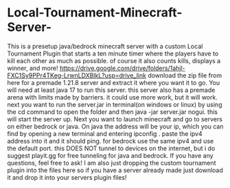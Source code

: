 # Local-Tournament-Minecraft-Server-
This is a presetup java/bedrock minecraft server with a custom Local Tournament Plugin that starts a ten minute timer where the players have to kill each other as much as possible. of course it also counts kills, displays a winner, and more!
https://drive.google.com/drive/folders/1ahjl-FXC1Sy9PPr4TKeg-LrwnLDXBlkL?usp=drive_link
download the zip file from here for a premade 1.21.8 server and extract it where you want it to go. You will need at least java 17 to run this server. this server also has a premade arena with limits made by barriers. it could use more work, but it will work. next you want to run the server.jar in terminal(on windows or linux) by using the cd command to open the folder and then java -jar server.jar nogui. this will start the server up. Next you want to launch minecraft and go to servers on either bedrock or java. On java the address will be your ip, which you can find by opening a new terminal and entering ipconfig . paste the ipv4 address into it and it should ping. for bedrock use the same ipv4 and use the default port. this DOES NOT tunnel to devices on the internet, but i do suggest playit.gg for free tunneling for java and bedrock. If you have any questions, feel free to ask! I am also just dropping the custom tournament plugin into the files here so if you have a server already made just download it and drop it into your servers plugin files! 
